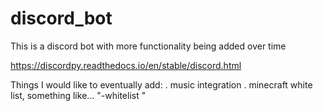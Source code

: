 # discord_bot
This is a discord bot with more functionality being added over time

https://discordpy.readthedocs.io/en/stable/discord.html

Things I would like to eventually add:
. music integration
. minecraft white list, something like... "-whitelist <username>"
